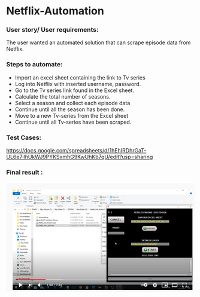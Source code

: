 # Netflix-Automation

### User story/ User requirements:

The user wanted an automated solution that can scrape episode data from Netflix.

### Steps to automate:

* Import an excel sheet containing the link to Tv series
* Log into Netflix with inserted username, password.
* Go to the Tv series link found in the Excel sheet.
* Calculate the total number of seasons.
* Select a season and collect each episode data
* Continue until all the season has been done.
* Move to a new Tv-series from the Excel sheet
* Continue until all Tv-series have been scraped.

### Test Cases:

https://docs.google.com/spreadsheets/d/1hEhIRDhrGaT-UL6e7ilhUkWJ9PYKSxmhG9KwUhKb7qU/edit?usp=sharing

### Final result :

[![Click to watch](doc/Screenshot_19.png)](https://www.youtube.com/watch?v=koh0ek_DXw8 "Click here to watch")
